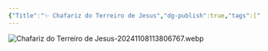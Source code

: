 ```yaml
---
{"Title":"✨ Chafariz do Terreiro de Jesus","dg-publish":true,"tags":["pessoal/viagem"],"permalink":"/4-review-do-caos/chafariz-do-terreiro-de-jesus/","dgPassFrontmatter":true}
---
```


![Chafariz do Terreiro de Jesus-20241108113806767.webp](/img/user/0.Settings/img/Chafariz%20do%20Terreiro%20de%20Jesus-20241108113806767.webp)